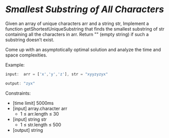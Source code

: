 _Smallest Substring of All Characters_
======================================

Given an array of unique characters arr and a string str, Implement a function getShortestUniqueSubstring that finds the smallest substring of str containing all the characters in arr. Return "" (empty string) if such a substring doesn’t exist.

Come up with an asymptotically optimal solution and analyze the time and space complexities.

Example:

```javascript
input:  arr = ['x','y','z'], str = "xyyzyzyx"

output: "zyx"
```

Constraints:
- [time limit] 5000ms
- [input] array.character arr
  - 1 ≤ arr.length ≤ 30
- [input] string str
  - 1 ≤ str.length ≤ 500
- [output] string

